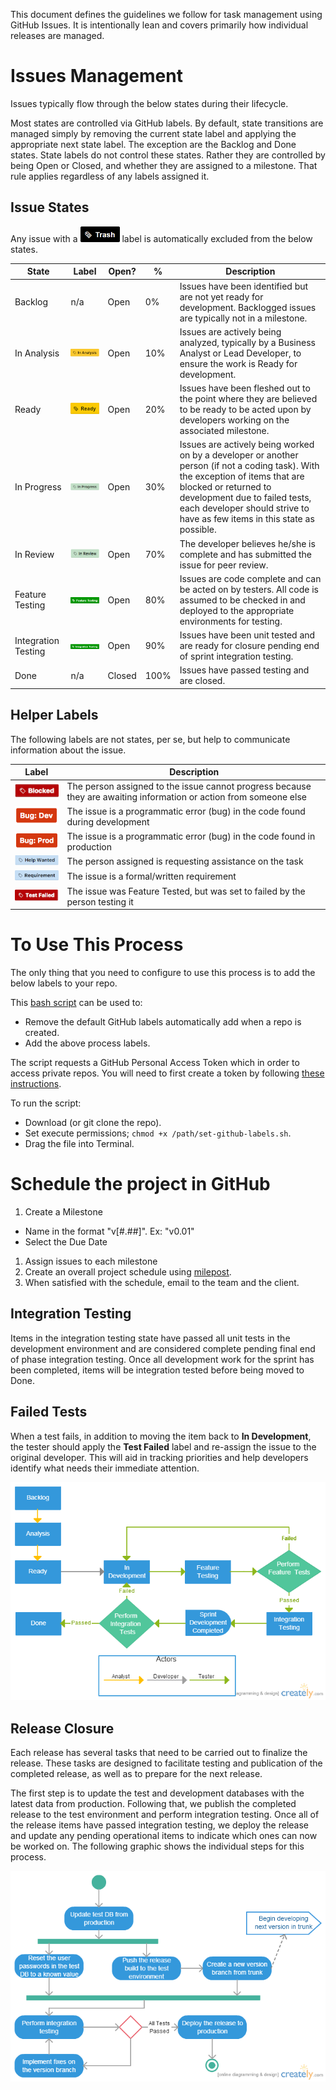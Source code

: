 This document defines the guidelines we follow for task management using GitHub Issues.  It is intentionally lean and covers primarily how individual releases are managed.

# Issues Management
Issues typically flow through the below states during their lifecycle.

Most states are controlled via GitHub labels. By default, state transitions are
managed simply by removing the current state label and applying the appropriate
next state label. The exception are the Backlog and Done states. State labels do not control these
states. Rather they are controlled by being Open or Closed, and whether they are
assigned to a milestone. That rule applies regardless of any labels assigned it.

## Issue States

Any issue with a ![](img-labels/trash.png) label is automatically excluded from the below states.

State | Label | Open? | % | Description
---|---|---|---|---
Backlog | n/a | Open | 0% | Issues have been identified but are not yet ready for development. Backlogged issues are typically not in a milestone.
In Analysis | ![](img-labels/in-analysis.png) | Open | 10% | Issues are actively being analyzed, typically by a Business Analyst or Lead Developer, to ensure the work is Ready for development.
Ready | ![](img-labels/ready.png) | Open  | 20% | Issues have been fleshed out to the point where they are believed to be ready to be acted upon by developers working on the associated milestone.
In Progress | ![](img-labels/in-progress.png) | Open | 30% | Issues are actively being worked on by a developer or another person (if not a coding task).  With the exception of items that are blocked or returned to development due to failed tests, each developer should strive to have as few items in this state as possible.
In Review | ![](img-labels/in-review.png) | Open | 70% | The developer believes he/she is complete and has submitted the issue for peer review.
Feature Testing | ![](img-labels/feature-testing.png) | Open | 80% | Issues are code complete and can be acted on by testers.  All code is assumed to be checked in and deployed to the appropriate environments for testing.
Integration Testing | ![](img-labels/integration-testing.png) | Open | 90% | Issues have been unit tested and are ready for closure pending end of sprint integration testing.
Done | n/a | Closed | 100% | Issues have passed testing and are closed.

## Helper Labels
The following labels are not states, per se, but help to communicate information about the issue.

Label | Description
---|----
![](img-labels/blocked.png) | The person assigned to the issue cannot progress because they are awaiting information or action from someone else
![](img-labels/bug-dev.png) | The issue is a programmatic error (bug) in the code found during development
![](img-labels/bug-prod.png) | The issue is a programmatic error (bug) in the code found in production
![](img-labels/help-wanted.png) | The person assigned is requesting assistance on the task
![](img-labels/requirement.png) | The issue is a formal/written requirement
![](img-labels/test-failed.png) | The issue was Feature Tested, but was set to failed by the person testing it


# To Use This Process

The only thing that you need to configure to use this process is to add the below labels to your repo.

This [bash script](/set-github-labels.sh) can be used to:
* Remove the default GitHub labels automatically add when a repo is created.
* Add the above process labels.

The script requests a GitHub Personal Access Token which in order to access private repos. You will need to first create a token by following [these instructions](https://help.github.com/articles/creating-an-access-token-for-command-line-use/).

To run the script:
* Download (or git clone the repo).
* Set execute permissions; `chmod +x /path/set-github-labels.sh`.
* Drag the file into Terminal.

# Schedule the project in GitHub

1. Create a Milestone
  * Name in the format "v[#.##]". Ex: "v0.01"
  * Select the Due Date
1. Assign issues to each milestone
1. Create an overall project schedule using [milepost](http://milepost.io).
1. When satisfied with the schedule, email to the team and the client.

## Integration Testing
Items in the integration testing state have passed all unit tests in the development environment and are considered complete pending final end of phase integration testing.  Once all development work for the sprint has been completed, items will be integration tested before being moved to Done.

## Failed Tests
When a test fails, in addition to moving the item back to **In Development**, the tester should apply the **Test Failed** label and re-assign the issue to the original developer.  This will aid in tracking priorities and help developers identify what needs their immediate attention.

![Issue Management Process](flowcharts/software-development-process.png)

## Release Closure
Each release has several tasks that need to be carried out to finalize the release.  These tasks are designed to facilitate testing and publication of the completed release, as well as to prepare for the next release.

The first step is to update the test and development databases with the latest data from production.  Following that, we publish the completed release to the test environment and perform integration testing.  Once all of the release items have passed integration testing, we deploy the release and update any pending operational items to indicate which ones can now be worked on.  The following graphic shows the individual steps for this process.

![Sprint Closure Process](flowcharts/sprint-closure.png)
